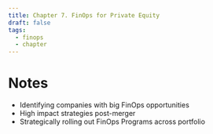 ```yaml
---
title: Chapter 7. FinOps for Private Equity
draft: false
tags:
  - finops
  - chapter
---
```

# Notes
- Identifying companies with big FinOps opportunities
- High impact strategies post-merger
- Strategically rolling out FinOps Programs across portfolio